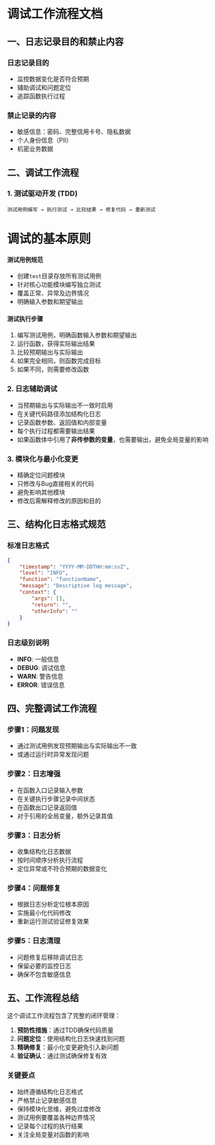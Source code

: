 # 调试工作流程文档

## 一、日志记录目的和禁止内容

### 日志记录目的
- 监控数据变化是否符合预期
- 辅助调试和问题定位
- 追踪函数执行过程

### 禁止记录的内容
- 敏感信息：密码、完整信用卡号、隐私数据
- 个人身份信息（PII）
- 机密业务数据

## 二、调试工作流程

### 1. 测试驱动开发 (TDD)
```
测试用例编写 → 执行测试 → 比较结果 → 修复代码 → 重新测试
```


# 调试的基本原则

#### 测试用例规范
- 创建`test`目录存放所有测试用例
- 针对核心功能模块编写独立测试
- 覆盖正常、异常及边界情况
- 明确输入参数和期望输出

#### 测试执行步骤
1. 编写测试用例，明确函数输入参数和期望输出
2. 运行函数，获得实际输出结果
3. 比较预期输出与实际输出
4. 如果完全相同，则函数完成目标
5. 如果不同，则需要修改函数

### 2. 日志辅助调试
- 当预期输出与实际输出不一致时启用
- 在关键代码路径添加结构化日志
- 记录函数参数、返回值和内部变量
- 每个执行过程都需要输出结果
- 如果函数体中引用了**非传参数的变量**，也需要输出，避免全局变量的影响

### 3. 模块化与最小化变更
- 精确定位问题模块
- 只修改与Bug直接相关的代码
- 避免影响其他模块
- 修改后需解释修改的原因和目的

## 三、结构化日志格式规范

### 标准日志格式
```json
{
    "timestamp": "YYYY-MM-DDTHH:mm:ssZ",
    "level": "INFO", 
    "function": "functionName",
    "message": "Descriptive log message",
    "context": {
        "args": [],
        "return": "",
        "otherInfo": ""
    }
}
```

### 日志级别说明
- **INFO**: 一般信息
- **DEBUG**: 调试信息
- **WARN**: 警告信息
- **ERROR**: 错误信息

## 四、完整调试工作流程

### 步骤1：问题发现
- 通过测试用例发现预期输出与实际输出不一致
- 或通过运行时异常发现问题

### 步骤2：日志增强
- 在函数入口记录输入参数
- 在关键执行步骤记录中间状态
- 在函数出口记录返回值
- 对于引用的全局变量，额外记录其值

### 步骤3：日志分析
- 收集结构化日志数据
- 按时间顺序分析执行流程
- 定位异常或不符合预期的数据变化

### 步骤4：问题修复
- 根据日志分析定位根本原因
- 实施最小化代码修改
- 重新运行测试验证修复效果

### 步骤5：日志清理
- 问题修复后移除调试日志
- 保留必要的监控日志
- 确保不包含敏感信息

## 五、工作流程总结

这个调试工作流程包含了完整的闭环管理：

1. **预防性措施**：通过TDD确保代码质量
2. **问题定位**：使用结构化日志快速找到问题
3. **精确修复**：最小化变更避免引入新问题
4. **验证确认**：通过测试确保修复有效

### 关键要点
- 始终遵循结构化日志格式
- 严格禁止记录敏感信息
- 保持模块化思维，避免过度修改
- 测试用例要覆盖各种边界情况
- 记录每个过程的执行结果
- 关注全局变量对函数的影响